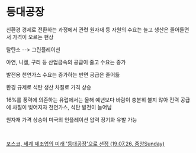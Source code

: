 # 등대공장

친환경 경제로 전환하는 과정에서 관련 원자재 등 자원의 수요는 늘고 생산은 줄어들면서 가격이 오르는 현상

탈탄소  -->  그린플레이션

아연, 니켈, 구리 등 산업금속의 공급이 줄고 수요는 증가

발전용 천연가스 수요는 증가하는 반면 공급은 줄어듦

환경 규제로 석탄 생산 차질로 가격 상승

16%를 풍력에 의존하는 유럽에서는 올해 예년보다 바람이 충분히 불지 않아 전력 공급에 차질이 빚어지자 천연가스, 석탄 발전이 늘어남

원자재 가격 상승이 미국의 인플레이션 압력 장기화 유발 가능


<br> 
 
[포스코, 세계 제조업의 미래 '등대공장'으로 선정 (19.07.26, 중앙Sunday)](https://www.joongang.co.kr/article/23536847#home)